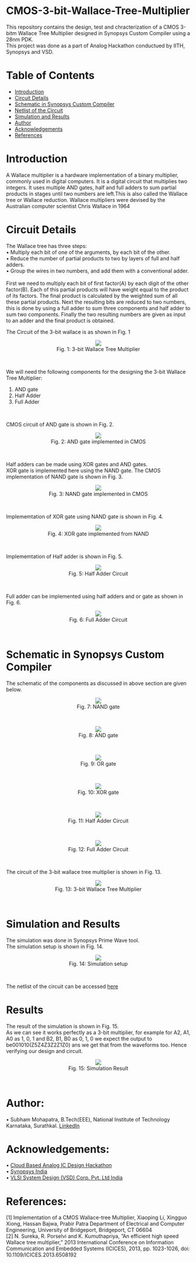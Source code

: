 # CMOS-3-bit-Wallace-Tree-Multiplier

This repository contains the design, test and chracterization of a CMOS 3-bitm Wallace Tree Multiplier designed in Synopsys Custom Compiler using a 28nm PDK. <br/>
This project was done as a part of Analog Hackathon conductued by IITH, Synopsys and VSD.

# Table of Contents
 * [Introduction](#Introduction)
 * [Circuit Details](#Circuit-Details)
 * [Schematic in Synopsys Custom Compiler](#Schematic-in-Synopsys-Custom-Compiler)
 * [Netlist of the Circuit](#Netlist-of-the-Circuit)
 * [Simulation and Results](#Simulation-and-Results)
 * [Author](#Author)
 * [Acknowledgements](#Acknowledgements)
 * [References](#References)

# Introduction

A Wallace multiplier is a hardware
implementation of a binary multiplier, commonly used in
digital computers. It is a digital circuit that multiplies
two integers. It uses multiple AND gates, half and full
adders to sum partial products in stages until two
numbers are left.This is also called the Wallace tree or
Wallace reduction. Wallace multipliers were devised by
the Australian computer scientist Chris Wallace in 1964

# Circuit Details

The Wallace tree has three steps: </br>
• Multiply each bit of one of the arguments, by each
bit of the other.  </br>
• Reduce the number of partial products to two by
layers of full and half adders.  </br>
• Group the wires in two numbers, and add them with
a conventional adder.  </br>
</br>First we need to multiply each bit of first factor(A)
by each digit of the other factor(B). Each of this partial
products will have weight equal to the product of its
factors. The final product is calculated by the weighted
sum of all these partial products. Next the resulting bits
are reduced to two numbers, this is done by using a
full adder to sum three components and half adder to
sum two components. Finally the two resulting numbers
are given as input to an adder and the final product is
obtained. </br>

The Circuit of the 3-bit wallace is as shown in Fig. 1

<p align="center">
<img src="Images/a1.png"></br>
  Fig. 1: 3-bit Wallace Tree Multiplier
</p>

</br>

We will need the following components for the designing the 3-bit Wallace Tree Multiplier:</br>
1. AND gate</br>
2. Half Adder</br>
3. Full Adder</br>

</br>

CMOS circuit of AND gate is shown in Fig. 2.

<p align="center">
<img src="Images/and_cmos.PNG"></br>
  Fig. 2: AND gate implemented in CMOS
</p>

</br>

Half adders can be made using XOR gates and AND gates.</br> XOR gate is implemented here using the NAND gate. 
The CMOS implementation of NAND gate is shown in Fig. 3.

<p align="center">
<img src="Images/nand_cmos.PNG"></br>
  Fig. 3: NAND gate implemented in CMOS
</p>

</br>

Implememtation of XOR gate using NAND gate is shown in Fig. 4.

<p align="center">
<img src="Images/xor_cmos.PNG"></br>
  Fig. 4: XOR gate implemented from NAND
</p>

</br>

Implememtation of Half adder is shown in Fig. 5.

<p align="center">
<img src="Images/half_adder.PNG"></br>
  Fig. 5: Half Adder Circuit
</p>

</br>

Full adder can be implemented using half adders and or gate as shown in Fig. 6. 

<p align="center">
<img src="Images/full_adder.PNG"></br>
  Fig. 6: Full Adder Circuit
</p>

</br>

# Schematic in Synopsys Custom Compiler

The schematic of the components as discussed in above section are given below.

<p align="center">
<img src="Images/nand.PNG"></br>
  Fig. 7: NAND gate
</p>

</br>

<p align="center">
<img src="Images/and.PNG"></br>
  Fig. 8: AND gate
</p>

</br>

<p align="center">
<img src="Images/or.PNG"></br>
  Fig. 9: OR gate
</p>

</br>

<p align="center">
<img src="Images/xor.PNG"></br>
  Fig. 10: XOR gate
</p>

</br>

<p align="center">
<img src="Images/half.PNG"></br>
  Fig. 11: Half Adder Circuit
</p>

</br>

<p align="center">
<img src="Images/full.PNG"></br>
  Fig. 12: Full Adder Circuit
</p>

</br>

The circuit of the 3-bit wallace tree multiplier is shown in Fig. 13.

<p align="center">
<img src="Images/mult.PNG"></br>
  Fig. 13: 3-bit Wallace Tree Multiplier
</p>

</br>

# Simulation and Results

The simulation was done in Synopsys Prime Wave tool. </br>
The simulation setup is shown in Fig. 14. 

<p align="center">
<img src="Images/test.PNG"></br>
  Fig. 14: Simulation setup
</p>

</br>

The netlist of the circuit can be accessed  <a href='final_netlist'>here</a>

# Results

The result of the simulation is shown in Fig. 15. </br>
As we can see it works perfectly as a 3-bit multiplier, for example for A2, A1, A0 as 1, 0, 1 and B2, B1, B0 as 0, 1, 0 we expect the output to be001010(Z5Z4Z3Z2Z1Z0) ans we get that from the waveforms too. Hence verifying our design and circuit.

<p align="center">
<img src="Images/wave.PNG"></br>
  Fig. 15: Simulation Result
</p>

</br>



# Author:
• Subham Mohapatra, B.Tech(EEE), National Institute of Technology Karnataka, Surathkal. <a href='https://www.linkedin.com/in/subham-nitk/'>LinkedIn</a></br>


# Acknowledgements:
• <a href='https://www.iith.ac.in/events/2022/02/15/Cloud-Based-Analog-IC-Design-Hackathon/'>Cloud Based Analog IC Design Hackathon</a></br>
• <a href='https://www.synopsys.com/'>Synopsys India</a></br>
• <a href='https://www.vlsisystemdesign.com/'>VLSI System Design (VSD) Corp. Pvt. Ltd India</a></br>


# References:
[1] Implementation of a CMOS Wallace-tree Multiplier, Xiaoping
Li, Xingguo Xiong, Hassan Bajwa, Prabir Patra Department of
Electrical and Computer Engineering, University of Bridgeport,
Bridgeport, CT 06604 </br>
[2] N. Sureka, R. Porselvi and K. Kumuthapriya, ”An efficient high
speed Wallace tree multiplier,” 2013 International Conference on
Information Communication and Embedded Systems (ICICES),
2013, pp. 1023-1026, doi: 10.1109/ICICES.2013.6508192

